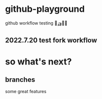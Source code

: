 # github-playground
github workflow testing 🌈🛺🚎🚖

## 2022.7.20 test fork workflow

# so what's next?

## branches
some great features
